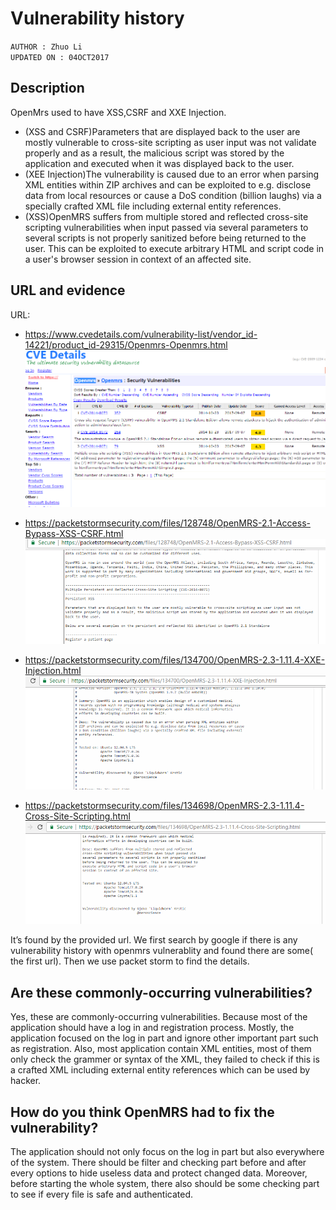 # Vulnerability history

`AUTHOR : Zhuo Li` <br/>
`UPDATED ON : 04OCT2017` <br/>


## Description
OpenMrs used to have XSS,CSRF and XXE Injection.

* (XSS and CSRF)Parameters that are displayed back to the user are mostly vulnerable to cross-site scripting as user input was not validate properly and as a result, the malicious script was stored by the application and executed when it was displayed back to the user.
* (XEE Injection)The vulnerability is caused due to an error when parsing XML entities within ZIP archives and can be exploited to e.g. disclose data from local resources or cause a DoS condition (billion laughs) via a specially crafted XML file including external entity references.
* (XSS)OpenMRS suffers from multiple stored and reflected cross-site scripting vulnerabilities when input passed via several parameters to several scripts is not properly sanitized before being returned to the user. This can be exploited to execute arbitrary HTML and script code in a user's browser session in context of an affected site.

## URL and evidence  
URL:
* https://www.cvedetails.com/vulnerability-list/vendor_id-14221/product_id-29315/Openmrs-Openmrs.html
![alt text](https://github.com/genterist/openMRS-Security/blob/master/2-AttackModelling/picture/7.PNG)

* https://packetstormsecurity.com/files/128748/OpenMRS-2.1-Access-Bypass-XSS-CSRF.html
![alt text](https://github.com/genterist/openMRS-Security/blob/master/2-AttackModelling/picture/8.PNG)

* https://packetstormsecurity.com/files/134700/OpenMRS-2.3-1.11.4-XXE-Injection.html
![alt text](https://github.com/genterist/openMRS-Security/blob/master/2-AttackModelling/picture/9.PNG)

* https://packetstormsecurity.com/files/134698/OpenMRS-2.3-1.11.4-Cross-Site-Scripting.html
![alt text](https://github.com/genterist/openMRS-Security/blob/master/2-AttackModelling/picture/10.PNG)

It’s found by the provided url. We first search by google if there is any vulnerability history with openmrs vulnerablity and found there are some( the first url). Then we use packet storm to find the details.

## Are these commonly-occurring vulnerabilities?
Yes, these are commonly-occurring vulnerabilities. Because most of the application should have a log in and registration process. Mostly, the application focused on the log in part and ignore other important part such as registration.
Also, most application contain XML entities, most of them only check the grammer or syntax of the XML, they failed to check if this is a crafted XML including external entity references which can be used by hacker.

## How do you think OpenMRS had to fix the vulnerability?
The application should not only focus on the log in part but also everywhere of the system. There should be filter and checking part before and after every options to hide useless data and protect changed data. Moreover, before starting the whole system, there also should be some checking part to see if every file is safe and authenticated.


